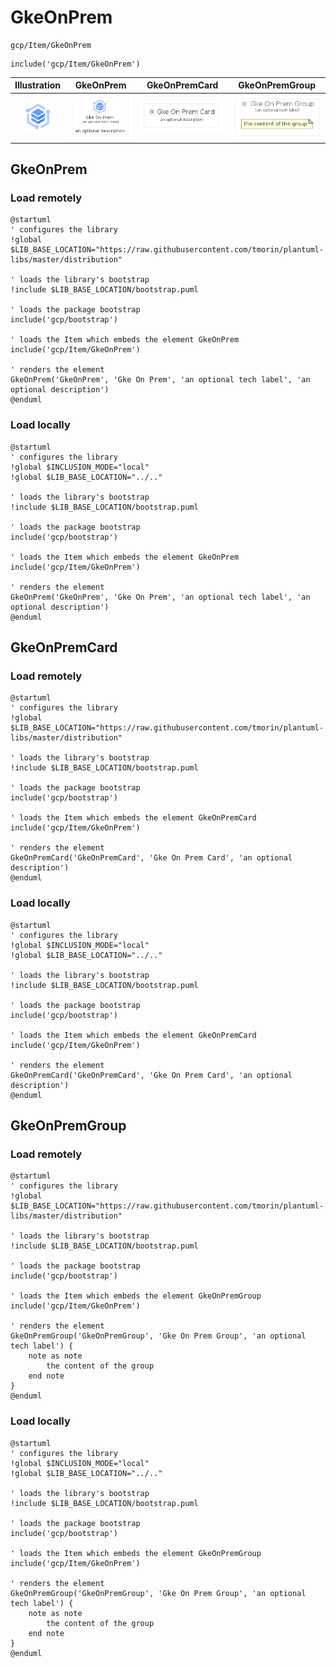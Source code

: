 # GkeOnPrem


```text
gcp/Item/GkeOnPrem
```

```text
include('gcp/Item/GkeOnPrem')
```



| Illustration | GkeOnPrem | GkeOnPremCard | GkeOnPremGroup |
| :---: | :---: | :---: | :---: |
| ![illustration for Illustration](../../gcp/Item/GkeOnPrem.png) | ![illustration for GkeOnPrem](../../gcp/Item/GkeOnPrem.Local.png) | ![illustration for GkeOnPremCard](../../gcp/Item/GkeOnPremCard.Local.png) | ![illustration for GkeOnPremGroup](../../gcp/Item/GkeOnPremGroup.Local.png) |




## GkeOnPrem

### Load remotely
```plantuml
@startuml
' configures the library
!global $LIB_BASE_LOCATION="https://raw.githubusercontent.com/tmorin/plantuml-libs/master/distribution"

' loads the library's bootstrap
!include $LIB_BASE_LOCATION/bootstrap.puml

' loads the package bootstrap
include('gcp/bootstrap')

' loads the Item which embeds the element GkeOnPrem
include('gcp/Item/GkeOnPrem')

' renders the element
GkeOnPrem('GkeOnPrem', 'Gke On Prem', 'an optional tech label', 'an optional description')
@enduml
```

### Load locally
```plantuml
@startuml
' configures the library
!global $INCLUSION_MODE="local"
!global $LIB_BASE_LOCATION="../.."

' loads the library's bootstrap
!include $LIB_BASE_LOCATION/bootstrap.puml

' loads the package bootstrap
include('gcp/bootstrap')

' loads the Item which embeds the element GkeOnPrem
include('gcp/Item/GkeOnPrem')

' renders the element
GkeOnPrem('GkeOnPrem', 'Gke On Prem', 'an optional tech label', 'an optional description')
@enduml
```

## GkeOnPremCard

### Load remotely
```plantuml
@startuml
' configures the library
!global $LIB_BASE_LOCATION="https://raw.githubusercontent.com/tmorin/plantuml-libs/master/distribution"

' loads the library's bootstrap
!include $LIB_BASE_LOCATION/bootstrap.puml

' loads the package bootstrap
include('gcp/bootstrap')

' loads the Item which embeds the element GkeOnPremCard
include('gcp/Item/GkeOnPrem')

' renders the element
GkeOnPremCard('GkeOnPremCard', 'Gke On Prem Card', 'an optional description')
@enduml
```

### Load locally
```plantuml
@startuml
' configures the library
!global $INCLUSION_MODE="local"
!global $LIB_BASE_LOCATION="../.."

' loads the library's bootstrap
!include $LIB_BASE_LOCATION/bootstrap.puml

' loads the package bootstrap
include('gcp/bootstrap')

' loads the Item which embeds the element GkeOnPremCard
include('gcp/Item/GkeOnPrem')

' renders the element
GkeOnPremCard('GkeOnPremCard', 'Gke On Prem Card', 'an optional description')
@enduml
```

## GkeOnPremGroup

### Load remotely
```plantuml
@startuml
' configures the library
!global $LIB_BASE_LOCATION="https://raw.githubusercontent.com/tmorin/plantuml-libs/master/distribution"

' loads the library's bootstrap
!include $LIB_BASE_LOCATION/bootstrap.puml

' loads the package bootstrap
include('gcp/bootstrap')

' loads the Item which embeds the element GkeOnPremGroup
include('gcp/Item/GkeOnPrem')

' renders the element
GkeOnPremGroup('GkeOnPremGroup', 'Gke On Prem Group', 'an optional tech label') {
    note as note
        the content of the group
    end note
}
@enduml
```

### Load locally
```plantuml
@startuml
' configures the library
!global $INCLUSION_MODE="local"
!global $LIB_BASE_LOCATION="../.."

' loads the library's bootstrap
!include $LIB_BASE_LOCATION/bootstrap.puml

' loads the package bootstrap
include('gcp/bootstrap')

' loads the Item which embeds the element GkeOnPremGroup
include('gcp/Item/GkeOnPrem')

' renders the element
GkeOnPremGroup('GkeOnPremGroup', 'Gke On Prem Group', 'an optional tech label') {
    note as note
        the content of the group
    end note
}
@enduml
```

